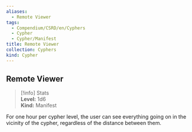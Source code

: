 ```yaml
---
aliases:
  - Remote Viewer
tags:
  - Compendium/CSRD/en/Cyphers
  - Cypher
  - Cypher/Manifest
title: Remote Viewer
collection: Cyphers
kind: Cypher
---
```

## Remote Viewer  
>[!info] Stats  
> **Level:** 1d6  
> **Kind:** Manifest
  
For one hour per cypher level, the user can see everything going on in the vicinity of the cypher, regardless of the distance between them.